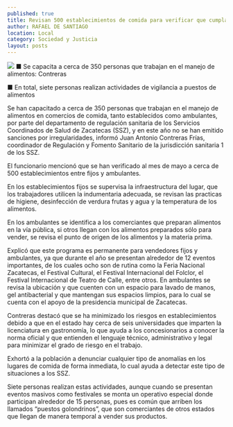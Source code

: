 ```yaml
---
published: true
title: Revisan 500 establecimientos de comida para verificar que cumplan normatividad
author: RAFAEL DE SANTIAGO
location: Local
category: Sociedad y Justicia
layout: posts
---
```


![](http://i.imgur.com/SPFGHFLm.jpg)
■ Se capacita a cerca de 350 personas que trabajan en el manejo de alimentos: Contreras 

■ En total, siete personas realizan actividades de vigilancia a puestos de alimentos

Se han capacitado a cerca de 350 personas que trabajan en el manejo de alimentos en comercios de comida, tanto establecidos como ambulantes, por parte del departamento de regulación sanitaria de los Servicios Coordinados de Salud de Zacatecas (SSZ), y en este año no se han emitido sanciones por irregularidades, informó Juan Antonio Contreras Frías, coordinador de Regulación y Fomento Sanitario de la jurisdicción sanitaria 1 de los SSZ.

El funcionario mencionó que se han verificado al mes de mayo a cerca de 500
establecimientos entre fijos y ambulantes.

En los establecimientos fijos se supervisa la infraestructura del lugar, que los trabajadores utilicen la indumentaria adecuada, se revisan las practicas de higiene, desinfección de verdura frutas y agua y la temperatura de los alimentos.

En los ambulantes se identifica a los comerciantes que preparan alimentos en la vía pública, si otros llegan con los alimentos preparados sólo para vender, se revisa el punto de origen de los alimentos y la materia prima.

Explicó que este programa es permanente para vendedores fijos y ambulantes, ya que durante el año se presentan alrededor de 12 eventos importantes, de los cuales ocho son de rutina como la Feria Nacional Zacatecas, el Festival Cultural, el Festival Internacional del Folclor, el Festival Internacional de Teatro de Calle, entre otros.
En ambulantes se revisa la ubicación y que cuenten con un espacio para lavado de manos, gel antibacterial y que mantengan sus espacios limpios, para lo cual se cuenta con el apoyo de la presidencia municipal de Zacatecas.

Contreras destacó que se ha minimizado los riesgos en establecimientos debido a que en el estado hay cerca de seis universidades que imparten la licenciatura en gastronomía, lo que ayuda a los concesionarios a conocer la norma oficial y que entienden el lenguaje técnico, administrativo y legal para minimizar el grado de riesgo en el trabajo.

Exhortó a la población a denunciar cualquier tipo de anomalías en los lugares de comida de forma inmediata, lo cual ayuda a detectar este tipo de situaciones a los SSZ.

Siete personas realizan estas actividades, aunque cuando se presentan eventos masivos como festivales se monta un operativo especial donde participan alrededor de 15 personas, pues es común que arriben los llamados “puestos golondrinos”, que son comerciantes de otros estados que llegan de manera temporal a vender sus productos.
